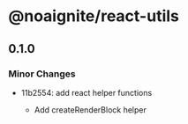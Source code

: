 # @noaignite/react-utils

## 0.1.0

### Minor Changes

- 11b2554: add react helper functions

  - Add createRenderBlock helper
